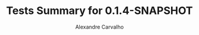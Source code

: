 ---
title: Tests Summary for 0.1.4-SNAPSHOT
author: Alexandre Carvalho
menu_title: 0.1.4-SNAPSHOT
category: surefire_reports
layout: iframe
iframe_url: /docs/0.1.4-SNAPSHOT/site/surefire-report.html
order: 5
---
